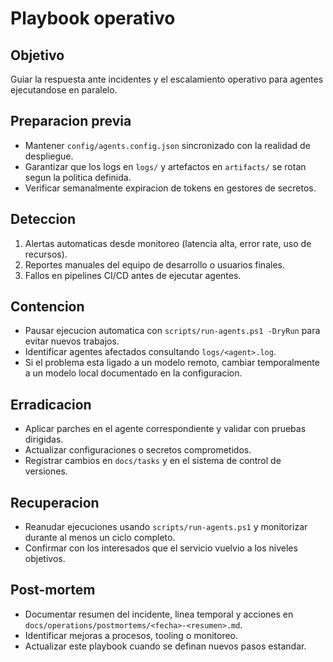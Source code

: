 # Playbook operativo

## Objetivo

Guiar la respuesta ante incidentes y el escalamiento operativo para agentes ejecutandose en paralelo.

## Preparacion previa

- Mantener `config/agents.config.json` sincronizado con la realidad de despliegue.
- Garantizar que los logs en `logs/` y artefactos en `artifacts/` se rotan segun la politica definida.
- Verificar semanalmente expiracion de tokens en gestores de secretos.

## Deteccion

1. Alertas automaticas desde monitoreo (latencia alta, error rate, uso de recursos).
2. Reportes manuales del equipo de desarrollo o usuarios finales.
3. Fallos en pipelines CI/CD antes de ejecutar agentes.

## Contencion

- Pausar ejecucion automatica con `scripts/run-agents.ps1 -DryRun` para evitar nuevos trabajos.
- Identificar agentes afectados consultando `logs/<agent>.log`.
- Si el problema esta ligado a un modelo remoto, cambiar temporalmente a un modelo local documentado en la configuracion.

## Erradicacion

- Aplicar parches en el agente correspondiente y validar con pruebas dirigidas.
- Actualizar configuraciones o secretos comprometidos.
- Registrar cambios en `docs/tasks` y en el sistema de control de versiones.

## Recuperacion

- Reanudar ejecuciones usando `scripts/run-agents.ps1` y monitorizar durante al menos un ciclo completo.
- Confirmar con los interesados que el servicio vuelvio a los niveles objetivos.

## Post-mortem

- Documentar resumen del incidente, linea temporal y acciones en `docs/operations/postmortems/<fecha>-<resumen>.md`.
- Identificar mejoras a procesos, tooling o monitoreo.
- Actualizar este playbook cuando se definan nuevos pasos estandar.
